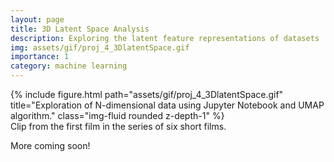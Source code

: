 ```yaml
---
layout: page
title: 3D Latent Space Analysis
description: Exploring the latent feature representations of datasets
img: assets/gif/proj_4_3DlatentSpace.gif
importance: 1
category: machine learning
---
```


<div class="row">
    <div class="col-sm mt-3 mt-md-0">
        {% include figure.html path="assets/gif/proj_4_3DlatentSpace.gif" title="Exploration of N-dimensional data using Jupyter Notebook and UMAP algorithm." class="img-fluid rounded z-depth-1" %}
    </div>
</div>
<div class="caption">
    Clip from the first film in the series of six short films.
</div>

More coming soon!